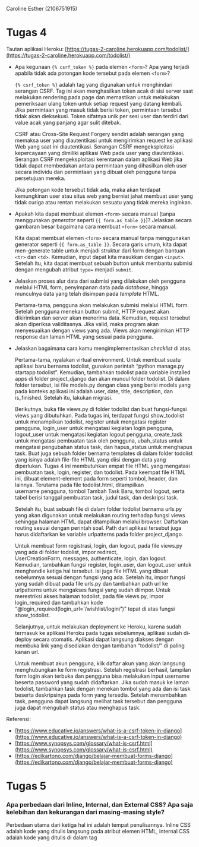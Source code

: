 Caroline Esther (2106751915)

# Tugas 4
Tautan aplikasi Heroku: [https://tugas-2-caroline.herokuapp.com/todolist/](https://tugas-2-caroline.herokuapp.com/todolist/)

- Apa kegunaan `{% csrf_token %}` pada elemen `<form>`? Apa yang terjadi apabila tidak ada potongan kode tersebut pada elemen `<form>`?
    
    `{% csrf_token %}` adalah tag yang digunakan untuk menghindari serangan CSRF. Tag ini akan menghasilkan token acak di sisi server saat melakukan rendering pada page dan memastikan untuk melakukan pemeriksaan ulang token untuk setiap request yang datang kembali. Jika permintaan yang masuk tidak berisi token, permintaan tersebut tidak akan dieksekusi. Token sifatnya unik per sesi user dan terdiri dari value acak yang panjang agar sulit ditebak.
    
    CSRF atau Cross-Site Request Forgery sendiri adalah serangan yang memaksa user yang diautentikasi untuk mengirimkan request ke aplikasi Web yang saat ini diautentikasi. Serangan CSRF mengeksploitasi kepercayaan yang dimiliki aplikasi Web pada user yang diautentikasi. Serangan CSRF mengeksploitasi kerentanan dalam aplikasi Web jika tidak dapat membedakan antara permintaan yang dihasilkan oleh user secara individu dan permintaan yang dibuat oleh pengguna tanpa persetujuan mereka.
    
    Jika potongan kode tersebut tidak ada, maka akan terdapat kemungkinan user atau situs web yang berniat jahat membuat user yang tidak curiga atau rentan melakukan sesuatu yang tidak mereka inginkan.

    
- Apakah kita dapat membuat elemen `<form>` secara manual (tanpa menggunakan *generator* seperti `{{ form.as_table }}`)? Jelaskan secara gambaran besar bagaimana cara membuat `<form>` secara manual.
    
    Kita dapat membuat elemen `<form>` secara manual tanpa menggunakan generator seperti `{{ form.as_table }}`. Secara garis umum, kita dapat men-generate table untuk menjadi struktur dari form dengan bantuan `<tr>` dan `<td>`. Kemudian, input dapat kita masukkan dengan `<input>`. Setelah itu, kita dapat membuat sebuah button untuk membantu submisi dengan mengubah atribut `type=` menjadi `submit`.
    

- Jelaskan proses alur data dari submisi yang dilakukan oleh pengguna melalui HTML form, penyimpanan data pada *database*, hingga munculnya data yang telah disimpan pada *template* HTML.

    Pertama-tama, pengguna akan melakukan submisi melalui HTML form. Setelah pengguna menekan button submit, HTTP request akan dikirimkan dan server akan menerima data. Kemudian, request tersebut akan diperiksa validitasnya. Jika valid, maka program akan menyesuaikan dengan views yang ada. Views akan mengirimkan HTTP response dan laman HTML yang sesuai pada pengguna.

- Jelaskan bagaimana cara kamu mengimplementasikan *checklist* di atas.
    
    Pertama-tama, nyalakan virtual environment. Untuk membuat suatu aplikasi baru bernama todolist, gunakan perintah “python manage.py startapp todolist”. Kemudian, tambahkan todolist pada variable installed apps di folder project_django dan akan muncul folder todolist. Di dalam folder tersebut, isi file models.py  dengan class yang berisi models yang pada konteks aplikasi ini adalah user, date, title, description, dan is_finished. Setelah itu, lakukan migrasi.
    
    Berikutnya, buka file views.py di folder todolist dan buat fungsi-fungsi views yang dibutuhkan. Pada tugas ini, terdapat fungsi show_todolist untuk menampilkan todolist, register untuk mengatasi register pengguna, login_user untuk mengatasi kegiatan login pengguna, logout_user untuk mengatasi kegiatan logout pengguna, create_task untuk mengatasi pembuatan task oleh pengguna, ubah_status untuk mengatasi pengubahan status task, dan hapus_status untuk menghapus task. Buat juga sebuah folder bernama templates di dalam folder todolist yang isinya adalah file-file HTML yang diisi dengan data yang diperlukan. Tugas 4 ini membutuhkan empat file HTML yang mengatasi pembuatan task, login, register, dan todolist. Pada keempat file HTML ini, dibuat element-element pada form seperti tombol, header, dan lainnya. Terutama pada file todolist.html, ditampilkan username pengguna, tombol Tambah Task Baru, tombol logout, serta tabel berisi tanggal pembuatan task, judul task, dan deskripsi task.
    
    Setelah itu, buat sebuah file di dalam folder todolist bernama urls.py yang akan digunakan untuk melakukan routing terhadap fungsi views sehingga halaman HTML dapat ditampilkan melalui browser. Daftarkan routing sesuai dengan perintah soal. Path dari aplikasi tersebut juga harus didaftarkan ke variable urlpatterns pada folder project_django. 
    
    Untuk membuat form registrasi, login, dan logout, pada file views.py yang ada di folder todolist, impor redirect, UserCreationForm, messages, authenticate, login, dan logout. Kemudian, tambahkan fungsi register, login_user, dan logout_user untuk menghandle ketiga hal tersebut. Isi juga file HTML  yang dibuat sebelumnya sesuai dengan fungsi yang ada. Setelah itu, impor fungsi yang sudah dibuat pada file urls.py dan tambahkan path url ke urlpatterns untuk mengakses fungsi yang sudah diimpor. Untuk merestriksi akses halaman todolist, pada file views.py, impor login_required dan tambahkan kode “@login_required(login_url='/wishlist/login/')” tepat di atas fungsi show_todolist.
    
    Selanjutnya, untuk melakukan deployment ke Heroku, karena sudah termasuk ke aplikasi Heroku pada tugas sebelumnya, aplikasi sudah di-deploy secara otomatis. Aplikasi dapat langsung diakses dengan membuka link yang disediakan dengan tambahan “todolist/” di paling kanan url.
    
    Untuk membuat akun pengguna, klik daftar akun yang akan langsung menghubungkan ke form registrasi. Setelah registrasi berhasil, tampilan form login akan terbuka dan pengguna bisa melakukan input username beserta password yang sudah didaftarkan. Jika sudah masuk ke laman todolist, tambahkan task dengan menekan tombol yang ada dan isi task beserta deskripsinya pada form yang tersedia. Setelah menambahkan task, pengguna dapat langsung melihat task tersebut dan pengguna juga dapat mengubah status atau menghapus task.
    

Referensi:

- [https://www.educative.io/answers/what-is-a-csrf-token-in-django](https://www.educative.io/answers/what-is-a-csrf-token-in-django)
- [https://www.synopsys.com/glossary/what-is-csrf.html](https://www.synopsys.com/glossary/what-is-csrf.html)
- [https://edikartono.com/django/belajar-membuat-forms-django](https://edikartono.com/django/belajar-membuat-forms-django)


# Tugas 5
### Apa perbedaan dari Inline, Internal, dan External CSS? Apa saja kelebihan dan kekurangan dari masing-masing style?
Perbedaan utama dari ketiga hal ini adalah tempat penulisannya. Inline CSS adalah kode yang ditulis langsung pada atribut elemen HTML, internal CSS adalah kode yang ditulis di dalam tag <style> dan kode HTML biasanya dituliskan di bagian atas (header) file HTML, dan External CSS adalah kode yang ditulis terpisah dengan kode HTML.

1. Inline CSS<br />
    Kelebihan:
    * Memudahkan dalam perbaikan atribut HTML
    * Membantu saat pengujian dan melihat perubahan pada satu elemen saja
    * Load website menjadi lebih cepat dan HTTP request menjadi lebih kecil.

    Kekurangan:
    * Kurang efisien dalam penggunaan karena hanya bisa diterapkan pada satu atribut saja.
    * Kurang cocok untuk website dengan baris coding yang banyak

2. Internal CSS<br />
    Kelebihan:
    * Mudah dalam melakukan editing tiap halaman website
    * Tidak perlu melakukan upload file CSS karena masuk dalam file HTML
    * Class dan ID bisa dipakai oleh internal stylesheet
    * Mudah saat memperbaiki error CSS website

    Kekurangan:
    * Kurang efisien untuk penggunaan beberapa halaman website yang sama karena Anda harus menuliskan ulang.
    * Performa website menjadi lebih lambat karena setiap halaman memiliki CSS sendiri.
    * Ukuran file menjadi lebih besar karena setiap halaman memiliki CSS sendiri.

3. External CSS<br />
    Kelebihan:
    * Ukuran file HTML menjadi lebih kecil
    * Penulisan kode HTML menjadi lebih rapi
    * Loading website menjadi lebih cepat
    * File CSS bisa digunakan untuk beberapa halaman website berbeda

    Kekurangan:
    * Tidak cocok untuk halaman website yang membutuhkan halaman custom
    * Halaman website rawan berantakan saat file CSS gagal load dengan sempurna sehingga tampilan website berantakan.

### Jelaskan tag HTML5 yang kamu ketahui.
- `<!DOCTYPE html>` yang digunakan untuk menentukan tipe dokumen
- `<br>` yang digunakan untuk menyisipkan single line break
- `<a>` yang digunakan untuk menentukan hyperlink
- `<button>` yang digunakan untuk menentukan button yang ditekan
- `<div>` yang digunakan untuk menentukan sebuah bagian dari dokumen
- `<b>` yang digunakan untuk menampilkan tulisan dengan gaya bold
- `<form>` yang digunakan untuk menentukan form
- `<img>` yang digunakan untuk menentukan sebuah gambar
- `<title>` yang digunakan untuk menentukan title
- `<head>` yang digunakan untuk menentukan informasi secara umum mengenai dokumen
- `<body>` yang digunakan untuk menentukan tubuh elemen
- `<table>` yang digunakan untuk menentukan table

### Jelaskan tipe-tipe CSS selector yang kamu ketahui.
- Tag Selector atau disebut juga Type Selector: selector yang memilih elemen berdasarkan nama tag.
- Class Selector: selector yang memilih elemen berdasarkan nama class yang diberikan. Selector ini dibuat dengan tanda titik di depannya.
- ID Selector: selector ini hampir sama dengan class selector. Perbedaannya terletak pada sifatnya yang unik atau hanya dapat digunakan oleh satu elemen saja dan ditandai dengan tanda "#" di depannya.
- Attribute Selector: selector yang memilih elemen berdasarkan attribute.
- Universal Selector: selector yang digunakan untuk menyeleksi semua elemen pada jangkauan (scope) tertentu.
- Pseudo Selector: selector yang digunakan untuk memilih elemen semu seperti state pada elemen, elemen before dan after, elemen ganjil, dan sebagainya.

### Jelaskan bagaimana cara kamu mengimplementasikan checklist di atas.
